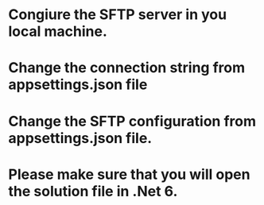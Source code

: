 # Congiure the SFTP server in you local machine.
# Change the connection string from appsettings.json file
# Change the SFTP configuration from appsettings.json file.
# Please make sure that you will open the solution file in .Net 6.

